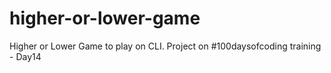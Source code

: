 # higher-or-lower-game
Higher or Lower Game to play on CLI. Project on #100daysofcoding training - Day14
